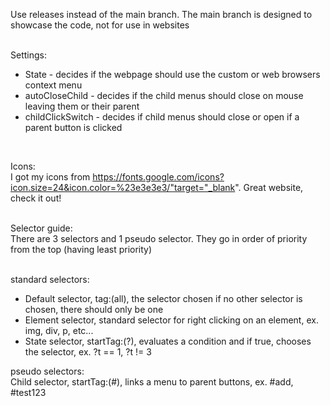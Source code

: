 <p>Use releases instead of the main branch. The main branch is designed to showcase the code, not for use in websites</p>
<br>
Settings:
<br>
<ul>
<li> State - decides if the webpage should use the custom or web browsers context menu<br></li>
<li> autoCloseChild - decides if the child menus should close on mouse leaving them or their parent</li>
<li> childClickSwitch - decides if child menus should close or open if a parent button is clicked</li>
</ul><br>

Icons:<br>
I got my icons from https://fonts.google.com/icons?icon.size=24&icon.color=%23e3e3e3/"target="_blank". Great website, check it out!
<br><br>

Selector guide:<br>
There are 3 selectors and 1 pseudo selector. They go in order of priority from the top (having least priority) 
<br><br>

standard selectors:<br>
<ul>
<li>Default selector, tag:(all), the selector chosen if no other selector is chosen, there should only be one</li>
<li>Element selector, standard selector for right clicking on an element, ex. img, div, p, etc...</li>
<li>State selector, startTag:(?), evaluates a condition and if true, chooses the selector, ex. ?t == 1, ?t != 3</li>
</ul>

pseudo selectors:<br>
Child selector, startTag:(#), links a menu to parent buttons, ex. #add, #test123
